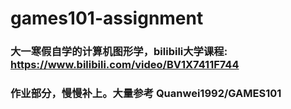 # games101-assignment
### 大一寒假自学的计算机图形学，bilibili大学课程: https://www.bilibili.com/video/BV1X7411F744 
### 作业部分，慢慢补上。大量参考 Quanwei1992/GAMES101 
